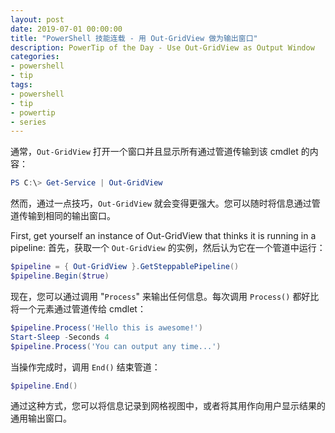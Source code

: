 ```yaml
---
layout: post
date: 2019-07-01 00:00:00
title: "PowerShell 技能连载 - 用 Out-GridView 做为输出窗口"
description: PowerTip of the Day - Use Out-GridView as Output Window
categories:
- powershell
- tip
tags:
- powershell
- tip
- powertip
- series
---
```

通常，`Out-GridView` 打开一个窗口并且显示所有通过管道传输到该 cmdlet 的内容：

```powershell
PS C:\> Get-Service | Out-GridView
```

然而，通过一点技巧，`Out-GridView` 就会变得更强大。您可以随时将信息通过管道传输到相同的输出窗口。

First, get yourself an instance of Out-GridView that thinks it is running in a pipeline:
首先，获取一个 `Out-GridView` 的实例，然后认为它在一个管道中运行：

```powershell
$pipeline = { Out-GridView }.GetSteppablePipeline()
$pipeline.Begin($true)
```

现在，您可以通过调用 "`Process`" 来输出任何信息。每次调用 `Process()` 都好比将一个元素通过管道传给 cmdlet：

```powershell
$pipeline.Process('Hello this is awesome!')
Start-Sleep -Seconds 4
$pipeline.Process('You can output any time...')
```

当操作完成时，调用 `End()` 结束管道：

```powershell
$pipeline.End()
```

通过这种方式，您可以将信息记录到网格视图中，或者将其用作向用户显示结果的通用输出窗口。

<!--本文国际来源：[Use Out-GridView as Output Window](https://community.idera.com/database-tools/powershell/powertips/b/tips/posts/use-out-gridview-as-output-window)-->

